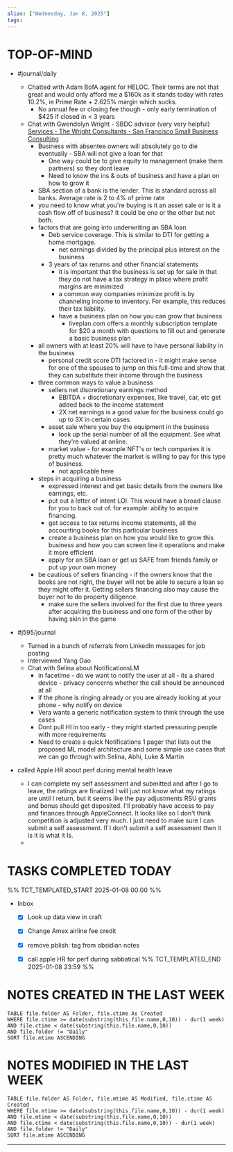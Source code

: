 ```yaml
---
alias: ["Wednesday, Jan 8, 2025"]
tags: 
---
```

# TOP-OF-MIND
- #journal/daily 
	- Chatted with Adam BofA agent for HELOC. Their terms are not that great and would only afford me a $160k as it stands today with rates 10.2%, ie Prime Rate + 2.625% margin which sucks.
		- No annual fee or closing fee though - only early termination of $425 if closed in < 3 years
	- Chat with Gwendolyn Wright - SBDC advisor (very very helpful) [Services - The Wright Consultants - San Francisco Small Business Consulting](https://www.thewrightconsultants.com/services/)
		- Business with absentee owners will absolutely go to die eventually - SBA will not give a loan for that
			- One way could be to give equity to management (make them partners) so they dont leave
			- Need to know the ins & outs of business and have a plan on how to grow it
		- SBA section of a bank is the lender. This is standard across all banks. Average rate is 2 to 4% of prime rate 
		- you need to know what you're buying is it an asset sale or is it a cash flow off of business? It could be one or the other but not both.
		- factors that are going into underwriting an SBA loan
			- Deb service coverage. This is similar to DTI for getting a home mortgage.
				- net earnings divided by the principal plus interest on the business
			- 3 years of tax returns and other financial statements
				- it is important that the business is set up for sale in that they do not have a tax strategy in place where profit margins are minimized
				- a common way companies minimize profit is by channeling income to inventory. For example, this reduces their tax liability.
				- have a business plan on how you can grow that business
					- liveplan.com offers a monthly subscription template for $20 a month with questions to fill out and generate a basic business plan
		- all owners with at least 20% will have to have personal liability in the business
			- personal credit score DTI factored in - it might make sense for one of the spouses to jump on this full-time and show that they can substitute their income through the business
		- three common ways to value a business
			-  sellers net discretionary earnings method
				- EBITDA + discretionary expenses, like travel, car, etc get added back to the  income statement
				- 2X net earnings is a good value for the business could go up to 3X in certain cases
			- asset sale where you buy the equipment in the business
				- look up the serial number of all the equipment. See what they're valued at online.
			- market value - for example NFT's or tech companies it is pretty much whatever the market is willing to pay for this type of business.
				- not applicable here
		- steps in acquiring a business
			- expressed interest and get basic details from the owners like earnings, etc.
			- put out a letter of intent LOI. This would have a broad clause for you to back out of. for example: ability to acquire financing.
			- get access to tax returns income statements, all the accounting books for this particular business
			- create a business plan on how you would like to grow this business and how you can screen line it operations and make it more efficient
			- apply for an SBA loan or get us SAFE from friends family or put up your own money
		- be cautious of sellers financing - if the owners know that the books are not right, the buyer will not be able to secure a loan so they might offer it. Getting sellers financing also may cause the buyer not to do property diligence.
			- make sure the sellers involved for the first due to three years after acquiring the business and one form of the other by having skin in the game
			
- #j595/journal 
	- Turned in a bunch of referrals from LinkedIn messages for job posting
	- Interviewed Yang Gao
	- Chat with Selina about NotificationsLM
		- in facetime - do we want to notify the user at all - its a shared device - privacy concerns whether the call should be announced at all
		- if the phone is ringing already or you are already looking at your phone - why notify on device
		- Vera wants a generic notification system to think through the use cases
		- Dont pull HI in too early - they might started pressuring people with more requirements
		- Need to create a quick Notifications 1 pager that lists out the proposed ML model architecture and some simple use cases that we can go through with Selina, Abhi, Luke & Martin
- called Apple HR about perf during mental health leave
	- I can complete my self assessment and submitted and after I go to leave, the ratings are finalized I will just not know what my ratings are until I return, but it seems like the pay adjustments RSU grants and bonus should get deposited. I'll probably have access to pay and finances through AppleConnect. It looks like so I don't think competition is adjusted very much. I just need to make sure I can submit a self assessment. If I don't submit a self assessment then it is it is what it Is.
	- 

# TASKS COMPLETED TODAY
%% TCT_TEMPLATED_START 2025-01-08 00:00 %%
* Inbox
    - [x] Look up data view in craft 
    - [x] Change Amex airline fee credit 
    - [x] remove pblish: tag from obsidian notes 
    - [x] call apple HR for perf during sabbatical 
%% TCT_TEMPLATED_END 2025-01-08 23:59 %%


# NOTES CREATED IN THE LAST WEEK
``` dataview
TABLE file.folder AS Folder, file.ctime As Created
WHERE file.ctime >= date(substring(this.file.name,0,10)) - dur(1 week) 
AND file.ctime < date(substring(this.file.name,0,10)) 
AND file.folder != "Daily"
SORT file.mtime ASCENDING
```

# NOTES MODIFIED IN THE LAST WEEK
``` dataview
TABLE file.folder AS Folder, file.mtime AS Modified, file.ctime AS Created
WHERE file.mtime >= date(substring(this.file.name,0,10)) - dur(1 week)
AND file.mtime < date(substring(this.file.name,0,10))
AND file.ctime < date(substring(this.file.name,0,10)) - dur(1 week)
AND file.folder != "Daily"
SORT file.mtime ASCENDING
```
---
